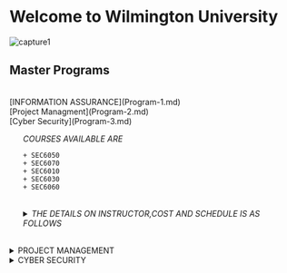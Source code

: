 # Welcome to Wilmington University

![capture1](https://user-images.githubusercontent.com/44885441/48521130-2ff67780-e841-11e8-8efa-807518dbd66f.PNG)

## Master Programs
<br/>
[INFORMATION ASSURANCE](Program-1.md)
<br>
[Project Managment](Program-2.md)
<br>
[Cyber Security](Program-3.md)
<br/>
<ul>
    <summary> <i>COURSES AVAILABLE ARE </i></summary>
    
    + SEC6050
    + SEC6070
    + SEC6010
    + SEC6030
    + SEC6060
  </details>
<br/>
  <details>
    <summary> <i>THE DETAILS ON INSTRUCTOR,COST AND SCHEDULE IS AS FOLLOWS </i></summary>
<br/>

|  Course     | Instructor                 | Cost                       | Schedule                 | Register
| -------------------------- |:--------------------------:| --------------------------:|--------------------------:|-----------------
| - [SEC 6050](http://www.wilmu.edu/courses/syllabipdf/SEC6050.pdf)| [Mario Yepes](https://www.linkedin.com/in/mario-j-yepes-51092b33/)                | $1600                      |Wednesday / Tuesday       | [Register for class?](https://github.com/cezenekwe/Agileteam/blob/master/confirmation%20test%20file)
|- [SEC 6070](http://www.wilmu.edu/courses/syllabipdf/SEC6070.pdf)                 | [James Jones](https://www.linkedin.com/in/james-jones-809b572/)              | $1600                      |Tuesday / Thursday        |[Register for class?](https://github.com/cezenekwe/Agileteam/blob/master/confirmation%20test%20file)
| - [SEC 6010](http://www.wilmu.edu/courses/syllabipdf/SEC6010.pdf)                 | [Ryan Connor](https://www.linkedin.com/in/ryan-connor-18216598/)                | $1400                      |Friday                    |[Register for class?](https://github.com/cezenekwe/Agileteam/blob/master/confirmation%20test%20file)
| - [SEC 6030](http://www.wilmu.edu/courses/syllabipdf/SEC6030.pdf)                 | [Jhon Smith](https://www.linkedin.com/in/jhon-smith-058211167/)                | $1400                      |Monday                    |[Register for class?](https://github.com/cezenekwe/Agileteam/blob/master/confirmation%20test%20file)
| - [SEC 6060](http://www.wilmu.edu/courses/syllabipdf/SEC6060.pdf)                | [Beverly Flowers](https://www.linkedin.com/in/beverly-maier-559288121/)            | $1400                      |Thursday                  |[Register for class?](https://github.com/cezenekwe/Agileteam/blob/master/confirmation%20test%20file)
</details>
</ul>
<br/>
</details>

<details>
  <br/>
<summary>PROJECT MANAGEMENT</summary>
<ul>
<li> THIS ARE THE CLASSES </li>
<ul>

<li> Project Managment</li>
</ul>
<li> THIS IS WHERE I WILL PUT DECSRIPTION</li>
</ul>

|  Course        | Instructor                  | Cost                       | Schedule                 | Register
| -------------------------- |:--------------------------:| --------------------------:|--------------------------:|-----------------
| - [IPM 6000](http://www.wilmu.edu/courses/syllabipdf/IPM6000.pdf)                | [Mike Tyson](https://www.linkedin.com/in/mike-tyson-258351b2/)                 | $1600                      |Monday / Tuesday          |[Register for class?](https://github.com/cezenekwe/Agileteam/blob/master/confirmation%20test%20file)
| - [IPM 6020](http://www.wilmu.edu/courses/syllabipdf/IPM6000.pdf)               | [Edward Mc Keown](https://www.linkedin.com/in/doctor-edward/)            | $1600                      |Thursday                  |[Register for class?](https://github.com/cezenekwe/Agileteam/blob/master/confirmation%20test%20file)
| - [IPM 6010](http://www.wilmu.edu/courses/syllabipdf/IPM6010.pdf)                | [Lebron Jackson](https://www.linkedin.com/in/lebron-jackson-909631160/)             | $1400                      |Wednesday/ Friday         |[Register for class?](https://github.com/cezenekwe/Agileteam/blob/master/confirmation%20test%20file)
| - [IPM 6030](http://www.wilmu.edu/courses/syllabipdf/IPM6030.pdf)                 | [Paul Curry](https://www.linkedin.com/in/paul-curry-98198124/)                 | $1400                      |Monday                    |[Register for class?](https://github.com/cezenekwe/Agileteam/blob/master/confirmation%20test%20file)
| - [IPM 6050](http://www.wilmu.edu/courses/syllabipdf/IPM6050.pdf)                | [Samantha Keys](https://www.linkedin.com/in/samanthafernandez/)              | $1400                      |Wednesday /Thursday       |[Register for class?](https://github.com/cezenekwe/Agileteam/blob/master/confirmation%20test%20file)
</details>

<details>
  <br/>
    
[Cyber Security](Program-3.md)
<summary>CYBER SECURITY</summary>
<ul>
<li> THIS ARE THE CLASSES </li>
<ul>

<li>Cyber Security</li>
</ul>
<li> THIS IS WHERE I WILL PUT DECSRIPTION</li>
</ul>

|  Course     | Instructor                 | Cost                       | Schedule                 | Register
| -------------------------- |:--------------------------:| --------------------------:|--------------------------:|-----------------
| - [CYB 6000](http://www.wilmu.edu/courses/syllabipdf/CYB6030.pdf)                 | [Drew Brees](https://www.linkedin.com/in/drew-brees-167546113/)                 | $1600                      |Wednesday                 |[Register for class?](https://github.com/cezenekwe/Agileteam/blob/master/confirmation%20test%20file)
| - [CYB 6010](http://www.wilmu.edu/courses/syllabipdf/CYB6030.pdf)                | [Dan Mario](https://www.linkedin.com/in/dan-mario-34b005101/)                 | $1600                      |Tuesday                   |[Register for class?](https://github.com/cezenekwe/Agileteam/blob/master/confirmation%20test%20file)
| - [SEC 6010](http://www.wilmu.edu/courses/syllabipdf/CYB6030.pdf)                 | [Bret Favre](https://www.linkedin.com/in/brett-favre-0b4b51152/)                 | $1400                      |Friday                    |[Register for class?](https://github.com/cezenekwe/Agileteam/blob/master/confirmation%20test%20file)
| - [SEC 6030](http://www.wilmu.edu/courses/syllabipdf/CYB6030.pdf)                 | [John Elway](https://www.linkedin.com/in/john-elway-02845121/)                 | $1400                      |Monday                    |[Register for class?](https://github.com/cezenekwe/Agileteam/blob/master/confirmation%20test%20file)
| - [SEC 6060](http://www.wilmu.edu/courses/syllabipdf/CYB6030.pdf)                 | [Steve Young](https://www.linkedin.com/in/steve-young-10847445/)                | $1400                      |Thursday                  |[Register for class?](https://github.com/cezenekwe/Agileteam/blob/master/confirmation%20test%20file)
</details>

